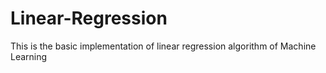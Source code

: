 # Linear-Regression
This is the basic implementation of linear regression algorithm of Machine Learning
